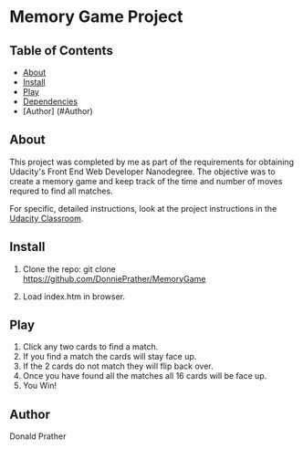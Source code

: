 # Memory Game Project

## Table of Contents

* [About](#About)
* [Install](#Install)
* [Play](#Play)
* [Dependencies](#Dependencies)
* [Author] (#Author)

## About

This project was completed by me as part of the requirements for obtaining Udacity's Front End Web Developer Nanodegree.
The objective was to create a memory game and keep track of the time and number of moves requred to find all matches.

For specific, detailed instructions, look at the project instructions in the [Udacity Classroom](https://classroom.udacity.com/me).

## Install

1. Clone the repo:
git clone https://github.com/DonniePrather/MemoryGame

2. Load index.htm in browser.

## Play

1. Click any two cards to find a match.
2. If you find a match the cards will stay face up.
3. If the 2 cards do not match they will flip back over.
4. Once you have found all the matches all 16 cards will be face up.
5. You Win!

## Author
Donald Prather

